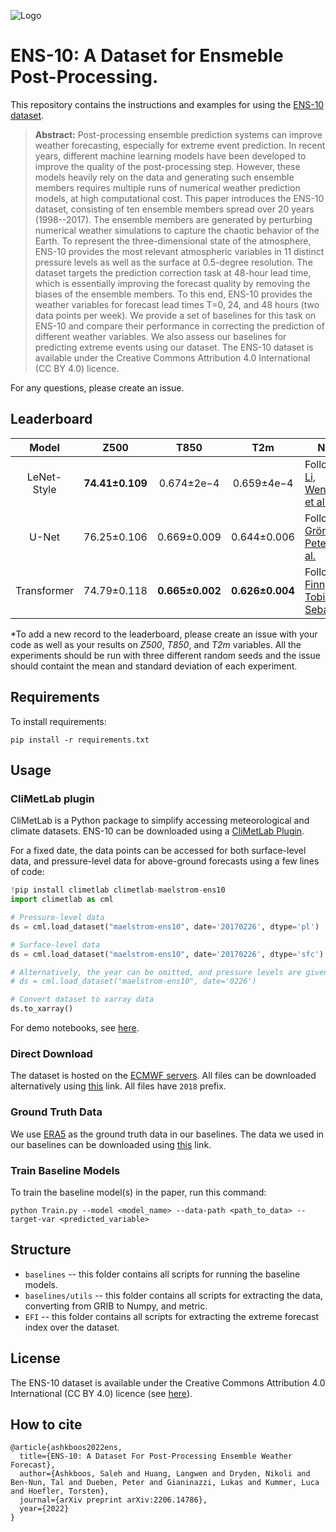 
![Logo](https://raw.githubusercontent.com/spcl/ens10/main/figures/post-processing_pipeline-1.png?raw=true)

# ENS-10: A Dataset for Ensmeble Post-Processing.

This repository contains the instructions and examples for using the [ENS-10 dataset](https://arxiv.org/abs/2206.14786). 


> **Abstract:** Post-processing ensemble prediction systems can improve weather forecasting, especially for extreme event prediction.
In recent years, different machine learning models have been developed to improve the quality of the post-processing step. However, these models heavily rely on the data and generating such ensemble members requires multiple runs of numerical weather prediction models, at high computational cost. 
This paper introduces the ENS-10 dataset, consisting of ten ensemble members spread over 20 years (1998--2017). The ensemble members are generated by perturbing numerical weather simulations to capture the chaotic behavior of the Earth. 
To represent the three-dimensional state of the atmosphere, ENS-10 provides the most relevant atmospheric variables in 11 distinct pressure levels as well as the surface at 0.5-degree resolution.
The dataset targets the prediction correction task at 48-hour lead time, which is essentially improving the forecast quality by removing the biases of the ensemble members. To this end, ENS-10 provides the weather variables for forecast lead times T=0, 24, and 48 hours (two data points per week). We provide a set of baselines for this task on ENS-10 and compare their performance in correcting the prediction of different weather variables. We also assess our baselines for predicting extreme events using our dataset. The ENS-10 dataset is available under the Creative Commons Attribution 4.0 International (CC BY 4.0) licence.

For any questions, please create an issue. 

## Leaderboard


| Model | Z500 | T850 | T2m | Note  | Reference |
|:-:|:-:|:-:|:-:|-|--------------------------------------------------------|
| LeNet-Style |**74.41±0.109**|0.674±2e−4|0.659±4e−4| Following [Li, Wentao, et al.](https://www.sciencedirect.com/science/article/pii/S0022169421013512) | [Ashkboos, Saleh, et al. 2022](https://arxiv.org/abs/2206.14786) |
| U-Net |76.25±0.106| 0.669±0.009 |0.644±0.006| Following [Grönquist, Peter, et al.](https://spcl.inf.ethz.ch/Publications/.pdf/rsta-weather-postproc.pdf) | [Ashkboos, Saleh, et al. 2022](https://arxiv.org/abs/2206.14786) |
| Transformer |74.79±0.118|**0.665±0.002**|**0.626±0.004**| Following  [Finn, Tobias Sebastian](https://arxiv.org/pdf/2106.13924.pdf) | [Ashkboos, Saleh, et al. 2022](https://arxiv.org/abs/2206.14786)  |

*To add a new record to the leaderboard, please create an issue with your code as well as your results on *Z500*, *T850*, and *T2m* variables. All the experiments should be run with three different random seeds and the issue should containt the mean and standard deviation of each experiment. 


## Requirements

To install requirements:

```setup
pip install -r requirements.txt
```


## Usage


### CliMetLab plugin

CliMetLab is a Python package to simplify accessing meteorological and climate datasets. ENS-10 can be downloaded using a [CliMetLab Plugin](https://github.com/spcl/climetlab-maelstrom-ens10). 

For a fixed date, the data points can be accessed for both surface-level data, and pressure-level data for above-ground forecasts using a few lines of code:

```python
!pip install climetlab climetlab-maelstrom-ens10
import climetlab as cml

# Pressure-level data
ds = cml.load_dataset("maelstrom-ens10", date='20170226', dtype='pl')

# Surface-level data
ds = cml.load_dataset("maelstrom-ens10", date='20170226', dtype='sfc')

# Alternatively, the year can be omitted, and pressure levels are given by default:
# ds = cml.load_dataset("maelstrom-ens10", date='0226')

# Convert dataset to xarray data
ds.to_xarray()
```

For demo notebooks, see [here](https://github.com/spcl/climetlab-maelstrom-ens10/tree/main/notebooks).



### Direct Download
The dataset is hosted on the [ECMWF servers](https://storage.ecmwf.europeanweather.cloud/MAELSTROM_AP4/). All files can be downloaded alternatively using [this](http://spclstorage.inf.ethz.ch/projects/deep-weather/ENS10/) link. All files have `2018` prefix.
 

### Ground Truth Data

We use [ERA5](https://cds.climate.copernicus.eu/cdsapp#!/dataset/reanalysis-era5-pressure-levels?tab=form) as the ground truth data in our baselines. The data we used in our baselines can be downloaded using [this](http://spclstorage.inf.ethz.ch/projects/deep-weather/ERA5/) link.

### Train Baseline Models

To train the baseline model(s) in the paper, run this command:

```train
python Train.py --model <model_name> --data-path <path_to_data> --target-var <predicted_variable>
```



 
##  Structure

* `baselines` -- this folder contains all scripts for running the baseline models.
* `baselines/utils` -- this folder contains all scripts for extracting the data, converting from GRIB to Numpy, and metric.
* `EFI` -- this folder contains all scripts for extracting the extreme forecast index over the dataset.



##  License

The ENS-10 dataset is available under the Creative Commons Attribution 4.0 International (CC BY 4.0) licence (see [here](https://github.com/spcl/ens10/blob/main/LICENSE)).


##  How to cite

```
@article{ashkboos2022ens,
  title={ENS-10: A Dataset For Post-Processing Ensemble Weather Forecast},
  author={Ashkboos, Saleh and Huang, Langwen and Dryden, Nikoli and Ben-Nun, Tal and Dueben, Peter and Gianinazzi, Lukas and Kummer, Luca and Hoefler, Torsten},
  journal={arXiv preprint arXiv:2206.14786},
  year={2022}
}
```
